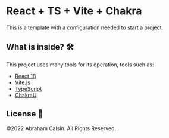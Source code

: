 # React + TS + Vite + Chakra

This is a template with a configuration needed to start a project.

## What is inside? 🛠️

This project uses many tools for its operation, tools such as:

- [React 18](https://beta.reactjs.org/)
- [Vite.js](https://vitejs.dev/)
- [TypeScript](https://www.typescriptlang.org/)
- [ChakraU](https://chakra-ui.com/)

## License 📃

©2022 Abraham Calsin. All Rights Reserved.
